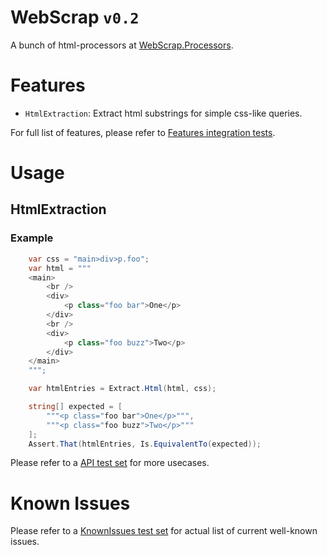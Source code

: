 WebScrap `v0.2`
=======
A bunch of html-processors at [WebScrap.Processors](/WebScrap/Processors/).

Features
=======

- `HtmlExtraction`: Extract html substrings for simple css-like queries.


For full list of features, please refer to [Features integration tests](/WebScrap.Tests.IntegrationTests/Features/).

Usage
=======

HtmlExtraction
----------------
### Example

```csharp
    var css = "main>div>p.foo";
    var html = """
    <main>
        <br />
        <div>
            <p class="foo bar">One</p>
        </div>
        <br />
        <div>
            <p class="foo buzz">Two</p>
        </div>
    </main>
    """;

    var htmlEntries = Extract.Html(html, css);

    string[] expected = [
        """<p class="foo bar">One</p>""",
        """<p class="foo buzz">Two</p>"""
    ];
    Assert.That(htmlEntries, Is.EquivalentTo(expected));
```

Please refer to a [API test set](./Api/WebScrap.API.Tests/) for more usecases.

Known Issues
======
Please refer to a [KnownIssues test set](./Api/WebScrap.API.KnownIssues.Tests/Features) for actual list of current well-known issues.